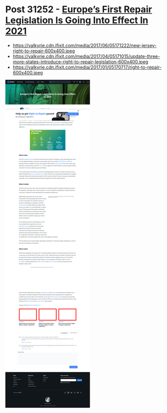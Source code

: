 # Post 31252 - [Europe’s First Repair Legislation Is Going Into Effect In 2021](https://www.ifixit.com/News/31252/europes-first-repair-legislation-just-went-into-effect)

- https://valkyrie.cdn.ifixit.com/media/2017/06/05171222/new-jersey-right-to-repair-600x400.jpeg
- https://valkyrie.cdn.ifixit.com/media/2017/04/05171015/update-three-more-states-introduce-right-to-repair-legislation-600x400.jpeg
- https://valkyrie.cdn.ifixit.com/media/2017/01/05170717/right-to-repair-600x400.jpeg

![screencap](screenshots/d9956d4c-096c-4fdf-b104-0b3386f7a426.png)
